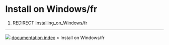 # Install on Windows/fr
1.  REDIRECT [Installing_on_Windows/fr](Installing_on_Windows/fr.md)



---
![](images/Button_right.svg) [documentation index](../README.md) > Install on Windows/fr
